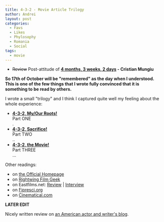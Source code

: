 ```yaml
---
title: 4-3-2 - Movie Article Trilogy
author: Andrei
layout: post
categories:
  - Favs
  - Likes
  - Phylosophy
  - Romania
  - Social
tags:
  - movie
---
```

* <strike>Review</strike> Post-attitude of **[4 months, 3 weeks, 2 days][1] - Cristian Mungiu**

**So 17th of October will be "remembered" as the day when I understood.  
This is one of the few things that I wrote fully convinced that it is something to be read by others.**

I wrote a small "trilogy" and I think I captured quite well my feeling about the whole experience:

*   [**4-3-2, My/Our Roots!**][2]  
    Part ONE  
    .
*   [**4-3-2, Sacrifice!**][3]  
    Part TWO  
    ..
*   [**4-3-2, the Movie!**][4]  
    Part THREE  
    ...

Other readings:

*   on [the Official Homepage][5]
*   on [Rightwing Film Geek][6]
*   on Eastfilms.net: [Review][7] | [Interview][8]
*   on [Fipresci.org][9]
*   on [Cinematical.com][10]

**LATER EDIT**

Nicely written review on [an American actor and writer's blog][11].

 [1]: http://imdb.com/title/tt1032846/
 [2]: http://andreineculau.wordpress.com/2007/10/18/4-3-2-myour-roots/
 [3]: http://andreineculau.wordpress.com/2007/10/18/4-3-2-sacrifice/
 [4]: http://andreineculau.wordpress.com/2007/10/18/4-3-2-the-movie/
 [5]: http://www.4months3weeksand2days.com/
 [6]: http://vjmorton.wordpress.com/2007/09/12/tiff-capsules-day-5/
 [7]: http://european-films.net/content/view/719/118/
 [8]: http://european-films.net/content/view/780/62/
 [9]: http://www.fipresci.org/festivals/archive/2007/cannes/cannes_4months.htm
 [10]: http://www.cinematical.com/2007/05/17/cannes-review-4-months-3-weeks-and-2-days/
 [11]: http://philzine.wordpress.com/2007/12/26/4-months-3-weeks-2-days-the-best-kind-of-horror-film/